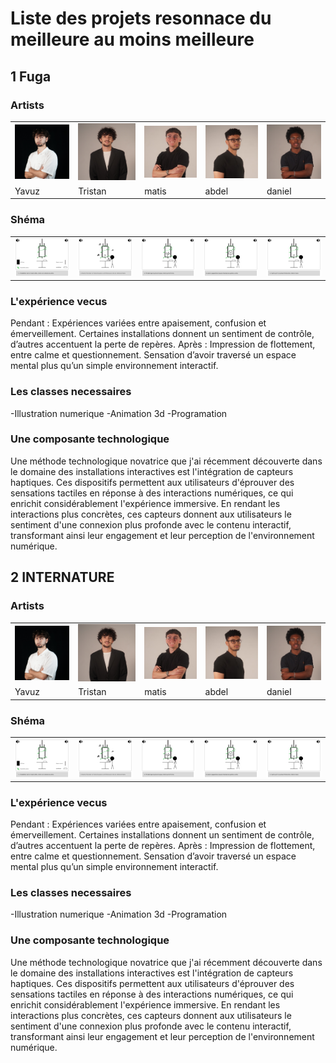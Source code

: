 # Liste des projets resonnace du meilleure au moins meilleure

## 1 Fuga
### Artists
<table align="center">
<tr>
<td><img src="https://github.com/Yasser-ElF/H25_V11_inspirations_El_Fantroussi/blob/main/projet_finissant/media/yavuz.jpg"></td>
<td><img src="https://github.com/Yasser-ElF/H25_V11_inspirations_El_Fantroussi/blob/main/projet_finissant/media/tristan.jpg"></td>
<td><img src="https://github.com/Yasser-ElF/H25_V11_inspirations_El_Fantroussi/blob/main/projet_finissant/media/matis.jpg"></td>
<td><img src="https://github.com/Yasser-ElF/H25_V11_inspirations_El_Fantroussi/blob/main/projet_finissant/media/abdel.jpg"></td>
<td><img src="https://github.com/Yasser-ElF/H25_V11_inspirations_El_Fantroussi/blob/main/projet_finissant/media/daniel.jpg"></td>
</tr>
<tr>
<td>Yavuz</td>
<td>Tristan</td>
<td>matis</td>
<td>abdel</td>
<td>daniel</td>
</tr>
</table> 

### Shéma
<table align="center">
<tr>
<td><img src="https://github.com/Yasser-ElF/H25_V11_inspirations_El_Fantroussi/blob/main/projet_finissant/media/scenarimage-1.jpg"></td>
<td><img src="https://github.com/Yasser-ElF/H25_V11_inspirations_El_Fantroussi/blob/main/projet_finissant/media/scenarimage-2.jpg"></td>
<td><img src="https://github.com/Yasser-ElF/H25_V11_inspirations_El_Fantroussi/blob/main/projet_finissant/media/scenarimage-3.jpg"></td>
<td><img src="https://github.com/Yasser-ElF/H25_V11_inspirations_El_Fantroussi/blob/main/projet_finissant/media/scenarimage-4.jpg"></td>
<td><img src="https://github.com/Yasser-ElF/H25_V11_inspirations_El_Fantroussi/blob/main/projet_finissant/media/scenarimage-5.jpg"></td>
</tr>
<tr>
</table>

### L'expérience vecus 
Pendant : Expériences variées entre apaisement, confusion et émerveillement. Certaines installations donnent un sentiment de contrôle, d’autres accentuent la perte de repères.
Après : Impression de flottement, entre calme et questionnement. Sensation d’avoir traversé un espace mental plus qu’un simple environnement interactif.

### Les classes necessaires
-Illustration numerique
-Animation 3d
-Programation

### Une composante technologique
Une méthode technologique novatrice que j'ai récemment découverte dans le domaine des installations interactives est l'intégration de capteurs haptiques. Ces dispositifs permettent aux utilisateurs d'éprouver des sensations tactiles en réponse à des interactions numériques, ce qui enrichit considérablement l'expérience immersive. En rendant les interactions plus concrètes, ces capteurs donnent aux utilisateurs le sentiment d'une connexion plus profonde avec le contenu interactif, transformant ainsi leur engagement et leur perception de l'environnement numérique.

## 2 INTERNATURE
### Artists
<table align="center">
<tr>
<td><img src="https://github.com/Yasser-ElF/H25_V11_inspirations_El_Fantroussi/blob/main/projet_finissant/media/yavuz.jpg"></td>
<td><img src="https://github.com/Yasser-ElF/H25_V11_inspirations_El_Fantroussi/blob/main/projet_finissant/media/tristan.jpg"></td>
<td><img src="https://github.com/Yasser-ElF/H25_V11_inspirations_El_Fantroussi/blob/main/projet_finissant/media/matis.jpg"></td>
<td><img src="https://github.com/Yasser-ElF/H25_V11_inspirations_El_Fantroussi/blob/main/projet_finissant/media/abdel.jpg"></td>
<td><img src="https://github.com/Yasser-ElF/H25_V11_inspirations_El_Fantroussi/blob/main/projet_finissant/media/daniel.jpg"></td>
</tr>
<tr>
<td>Yavuz</td>
<td>Tristan</td>
<td>matis</td>
<td>abdel</td>
<td>daniel</td>
</tr>
</table> 

### Shéma
<table align="center">
<tr>
<td><img src="https://github.com/Yasser-ElF/H25_V11_inspirations_El_Fantroussi/blob/main/projet_finissant/media/scenarimage-1.jpg"></td>
<td><img src="https://github.com/Yasser-ElF/H25_V11_inspirations_El_Fantroussi/blob/main/projet_finissant/media/scenarimage-2.jpg"></td>
<td><img src="https://github.com/Yasser-ElF/H25_V11_inspirations_El_Fantroussi/blob/main/projet_finissant/media/scenarimage-3.jpg"></td>
<td><img src="https://github.com/Yasser-ElF/H25_V11_inspirations_El_Fantroussi/blob/main/projet_finissant/media/scenarimage-4.jpg"></td>
<td><img src="https://github.com/Yasser-ElF/H25_V11_inspirations_El_Fantroussi/blob/main/projet_finissant/media/scenarimage-5.jpg"></td>
</tr>
<tr>
</table>

### L'expérience vecus 
Pendant : Expériences variées entre apaisement, confusion et émerveillement. Certaines installations donnent un sentiment de contrôle, d’autres accentuent la perte de repères.
Après : Impression de flottement, entre calme et questionnement. Sensation d’avoir traversé un espace mental plus qu’un simple environnement interactif.

### Les classes necessaires
-Illustration numerique
-Animation 3d
-Programation

### Une composante technologique
Une méthode technologique novatrice que j'ai récemment découverte dans le domaine des installations interactives est l'intégration de capteurs haptiques. Ces dispositifs permettent aux utilisateurs d'éprouver des sensations tactiles en réponse à des interactions numériques, ce qui enrichit considérablement l'expérience immersive. En rendant les interactions plus concrètes, ces capteurs donnent aux utilisateurs le sentiment d'une connexion plus profonde avec le contenu interactif, transformant ainsi leur engagement et leur perception de l'environnement numérique.







